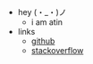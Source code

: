 ---
---
- hey (・_・)ノ
    - i am atin
- links
    - [github](https://github.com/atinba)
    - [stackoverflow](https://stackoverflow.com/users/12011589/atin)